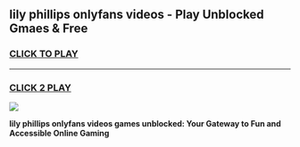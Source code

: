 
## lily phillips onlyfans videos - Play Unblocked Gmaes & Free
<h3>
<a href="https://premium.freeplayer.one?title=lily_phillips_onlyfans_videos&ref=20F">CLICK TO PLAY</a></h3>
<hr>

<h3>
<a href="https://premium.freeplayer.one?title=lily_phillips_onlyfans_videos&ref=20F">CLICK 2 PLAY</a>
  
</h3>

<a href="https://premium.freeplayer.one?title=lily_phillips_onlyfans_videos&ref=20F/"><img src="https://clearcache.store/games.png"></a>


**lily phillips onlyfans videos games unblocked: Your Gateway to Fun and Accessible Online Gaming**
